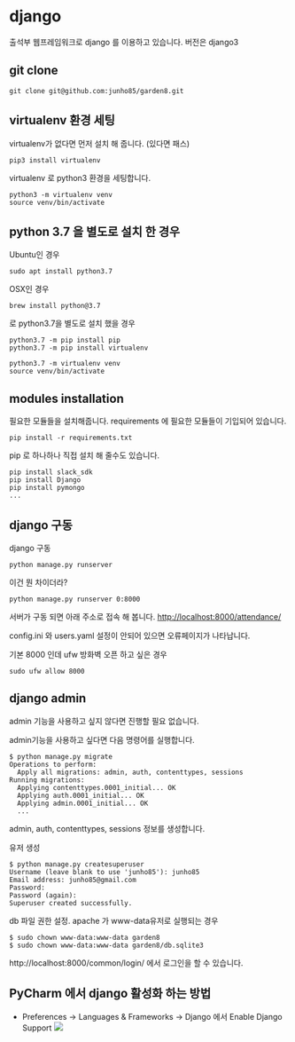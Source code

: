 # django
출석부 웹프레임워크로 django 를 이용하고 있습니다. 버전은 django3

## git clone
```
git clone git@github.com:junho85/garden8.git
```

## virtualenv 환경 세팅
virtualenv가 없다면 먼저 설치 해 줍니다. (있다면 패스)
```
pip3 install virtualenv
```

virtualenv 로 python3 환경을 세팅합니다.
```
python3 -m virtualenv venv
source venv/bin/activate
```

## python 3.7 을 별도로 설치 한 경우
Ubuntu인 경우
```shell
sudo apt install python3.7
```

OSX인 경우
```shell
brew install python@3.7
```

로 python3.7을 별도로 설치 했을 경우

```
python3.7 -m pip install pip
python3.7 -m pip install virtualenv
```

```
python3.7 -m virtualenv venv
source venv/bin/activate
```

## modules installation
필요한 모듈들을 설치해줍니다. requirements 에 필요한 모듈들이 기입되어 있습니다.
```
pip install -r requirements.txt
```

pip 로 하나하나 직접 설치 해 줄수도 있습니다.
```
pip install slack_sdk
pip install Django
pip install pymongo
...
```


## django 구동
django 구동
```
python manage.py runserver
```

이건 뭔 차이더라?
```
python manage.py runserver 0:8000 
```

서버가 구동 되면 아래 주소로 접속 해 봅니다.
[http://localhost:8000/attendance/](http://localhost:8000/attendance/)

config.ini 와 users.yaml 설정이 안되어 있으면 오류페이지가 나타납니다.


기본 8000 인데 ufw 방화벽 오픈 하고 싶은 경우
```
sudo ufw allow 8000
```

## django admin
admin 기능을 사용하고 싶지 않다면 진행할 필요 없습니다.

admin기능을 사용하고 싶다면 다음 명령어를 실행합니다.
```
$ python manage.py migrate
Operations to perform:
  Apply all migrations: admin, auth, contenttypes, sessions
Running migrations:
  Applying contenttypes.0001_initial... OK
  Applying auth.0001_initial... OK
  Applying admin.0001_initial... OK
  ...
```
admin, auth, contenttypes, sessions 정보를 생성합니다.

유저 생성
```
$ python manage.py createsuperuser
Username (leave blank to use 'junho85'): junho85
Email address: junho85@gmail.com
Password:
Password (again):
Superuser created successfully.
```

db 파일 권한 설정. apache 가 www-data유저로 실행되는 경우
```
$ sudo chown www-data:www-data garden8
$ sudo chown www-data:www-data garden8/db.sqlite3
```

http://localhost:8000/common/login/ 에서 로그인을 할 수 있습니다.

## PyCharm 에서 django 활성화 하는 방법
* Preferences -> Languages & Frameworks -> Django 에서 Enable Django Support
![](.02.django_images/pycharm.png)
  